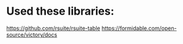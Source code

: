 # Used these libraries:

https://github.com/rsuite/rsuite-table
https://formidable.com/open-source/victory/docs
